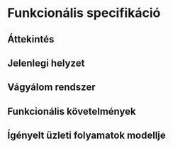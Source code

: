 # Funkcionális specifikáció

## Áttekintés

##  Jelenlegi helyzet

## Vágyálom rendszer

## Funkcionális követelmények

##  Ígényelt üzleti folyamatok modellje
